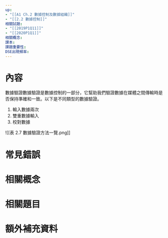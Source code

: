 ```yaml
---
up: 
- "[[A1 Ch.2 數據控制及數據組織]]"
- "[[2.2 數據控制]]"
相關試題: 
- "[[2019P1Q11]]"
- "[[2020P1Q1]]"
相關概念: 
課本: 
課題重要性: 
DSE出現頻率:
---
```

# 內容
數據驗證數據驗證是數據控制的一部分，它幫助我們驗證數據在媒體之間傳輸時是否保持準確和一致。以下是不同類型的數據驗證。
1. 輸入數據兩次
2. 雙重數據輸入
3. 校對數據

![[表 2.7 數據驗證方法一覽.png]]

# 常見錯誤
# 相關概念

# 相關題目
# 額外補充資料
